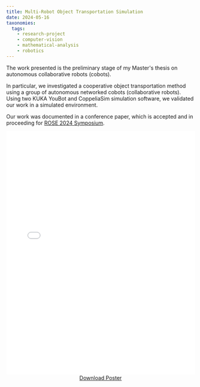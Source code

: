 ```yaml
---
title: Multi-Robot Object Transportation Simulation
date: 2024-05-16
taxonomies:
  tags:
    - research-project
    - computer-vision
    - mathematical-analysis
    - robotics
---
```


The work presented is the preliminary stage of my Master's thesis on autonomous collaborative robots (cobots).

In particular, we investigated a cooperative object transportation method using a group of autonomous networked cobots (collaborative robots).
Using two KUKA YouBot and CoppeliaSim simulation software, we validated our work in a simulated environment.

Our work was documented in a conference paper, which is accepted and in proceeding for [ROSE 2024 Symposium](https://rose2024.ieee-ims.org/).

<iframe
  src="poster.pdf"
  type="application/pdf"
  width="100%"
  height="650"
  frameborder="0"
  allowfullscreen
>
</iframe>
<center><a href="poster.pdf">Download Poster</a></center>